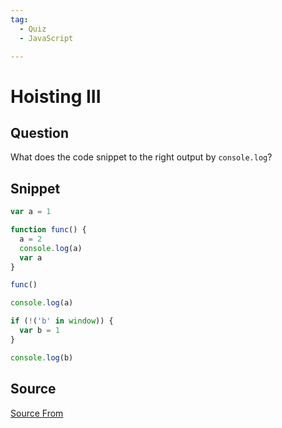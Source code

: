```yaml
---
tag:
  - Quiz
  - JavaScript

---
```

  
# Hoisting III

## Question
What does the code snippet to the right output by `console.log`?

## Snippet
```js
var a = 1

function func() {
  a = 2
  console.log(a)
  var a
}

func()

console.log(a)

if (!('b' in window)) {
  var b = 1
}

console.log(b)
```
    


##  Source
[Source From](https://bigfrontend.dev/quiz/Hoisting-III)

  